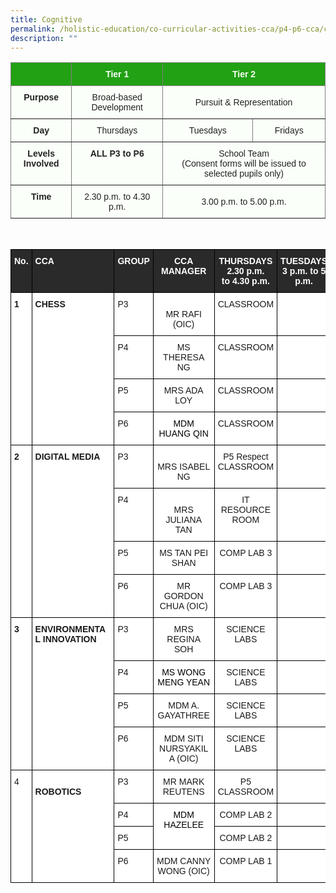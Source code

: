 ```yaml
---
title: Cognitive
permalink: /holistic-education/co-curricular-activities-cca/p4-p6-cca/cognitive
description: ""
---
```

<style type="text/css">
.tg  {border-collapse:collapse;border-spacing:0;}
.tg td{border-color:black;border-style:solid;border-width:1px;font-family:Arial, sans-serif;font-size:14px;
  overflow:hidden;padding:10px 5px;word-break:normal;}
.tg th{border-color:black;border-style:solid;border-width:1px;font-family:Arial, sans-serif;font-size:14px;
  font-weight:normal;overflow:hidden;padding:10px 5px;word-break:normal;}
.tg .tg-j83l{background-color:#FBFFFA;border-color:inherit;color:#222;font-weight:bold;text-align:center;vertical-align:top}
.tg .tg-ug26{background-color:#FBFFFA;border-color:inherit;color:#222;text-align:center;vertical-align:middle}
.tg .tg-5s66{background-color:#22A114;border-color:inherit;color:#FBFFFA;font-weight:bold;text-align:center;vertical-align:top}
</style>
<table class="tg">
<thead>
  <tr>
    <th class="tg-5s66"></th>
    <th class="tg-5s66"><span style="color:#FBFFFA;background-color:#22A114">Tier 1</span></th>
    <th class="tg-5s66" colspan="2"><span style="color:#FBFFFA;background-color:#22A114">Tier 2</span></th>
  </tr>
</thead>
<tbody>
  <tr>
    <td class="tg-j83l">Purpose</td>
    <td class="tg-ug26"><span style="color:#222;background-color:#FBFFFA">Broad-based Development</span></td>
    <td class="tg-ug26" colspan="2"><span style="color:#222;background-color:#FBFFFA">Pursuit &amp; Representation</span></td>
  </tr>
  <tr>
    <td class="tg-j83l">Day</td>
    <td class="tg-ug26"><span style="color:#222;background-color:#FBFFFA">Thursdays</span></td>
    <td class="tg-ug26"><span style="color:#222;background-color:#FBFFFA">Tuesdays</span></td>
    <td class="tg-ug26"><span style="color:#222;background-color:#FBFFFA">Fridays</span></td>
  </tr>
  <tr>
    <td class="tg-j83l">Levels Involved</td>
    <td class="tg-j83l">ALL <span style="color:#222;background-color:#FBFFFA">P3 to P6</span></td>
    <td class="tg-ug26" colspan="2"><span style="color:#222;background-color:#FBFFFA">School Team</span><br>(Consent forms will be issued to selected pupils only)</td>
  </tr>
  <tr>
    <td class="tg-j83l">Time</td>
    <td class="tg-ug26"><span style="color:#222;background-color:#FBFFFA">2.30 p.m. to 4.30 p.m.</span></td>
    <td class="tg-ug26" colspan="2"><span style="color:#222;background-color:#FBFFFA">3.00 p.m. to 5.00 p.m.</span></td>
  </tr>
</tbody>
</table>

<br>

<style type="text/css">
.tg  {border-collapse:collapse;border-spacing:0;}
.tg td{border-color:black;border-style:solid;border-width:1px;font-family:Arial, sans-serif;font-size:14px;
  overflow:hidden;padding:10px 5px;word-break:normal;}
.tg th{border-color:black;border-style:solid;border-width:1px;font-family:Arial, sans-serif;font-size:14px;
  font-weight:normal;overflow:hidden;padding:10px 5px;word-break:normal;}
.tg .tg-3i8o{background-color:#2A2A2A;color:#FFF;font-weight:bold;text-align:left;vertical-align:top}
.tg .tg-fzue{background-color:#2A2A2A;color:#FFF;font-weight:bold;text-align:center;vertical-align:top}
.tg .tg-dgl5{background-color:#FFF;font-weight:bold;text-align:left;vertical-align:top}
.tg .tg-ktyi{background-color:#FFF;text-align:left;vertical-align:top}
.tg .tg-7yig{background-color:#FFF;text-align:center;vertical-align:top}
.tg .tg-f4yw{background-color:#FFF;text-align:center;vertical-align:middle}
.tg .tg-9hzb{background-color:#FFF;font-weight:bold;text-align:center;vertical-align:top}
</style>
<table class="tg">
<thead>
  <tr>
    <th class="tg-fzue">No.</th>
    <th class="tg-3i8o">CCA</th>
    <th class="tg-fzue">GROUP</th>
    <th class="tg-fzue">CCA MANAGER</th>
    <th class="tg-fzue">THURSDAYS<br>2.30 p.m.<br>to 4.30 p.m.</th>
    <th class="tg-fzue">TUESDAYS<br>3 p.m. to 5 p.m.</th>
    <th class="tg-fzue"><span style="color:#FFF">FRIDAYS</span><br>3 p.m. to 5 p.m.</th>
  </tr>
</thead>
<tbody>
  <tr>
    <td class="tg-dgl5" rowspan="4">1</td>
    <td class="tg-dgl5" rowspan="4">CHESS</td>
    <td class="tg-ktyi">P3</td>
    <td class="tg-7yig"><br>MR RAFI (OIC)</td>
    <td class="tg-7yig">CLASSROOM</td>
    <td class="tg-dgl5"> </td>
    <td class="tg-dgl5"> </td>
  </tr>
  <tr>
    <td class="tg-ktyi">P4</td>
    <td class="tg-7yig">MS THERESA NG</td>
    <td class="tg-7yig">CLASSROOM</td>
    <td class="tg-dgl5"> </td>
    <td class="tg-dgl5"> </td>
  </tr>
  <tr>
    <td class="tg-ktyi">P5</td>
    <td class="tg-f4yw">MRS ADA LOY</td>
    <td class="tg-7yig">CLASSROOM</td>
    <td class="tg-dgl5"> </td>
    <td class="tg-dgl5"> </td>
  </tr>
  <tr>
    <td class="tg-ktyi">P6</td>
    <td class="tg-7yig"><span style="font-weight:normal;color:#000">MDM HUANG QIN</span><br></td>
    <td class="tg-7yig">CLASSROOM</td>
    <td class="tg-dgl5"> </td>
    <td class="tg-dgl5"> </td>
  </tr>
  <tr>
    <td class="tg-dgl5" rowspan="4">2</td>
    <td class="tg-dgl5" rowspan="4">DIGITAL MEDIA</td>
    <td class="tg-ktyi">P3</td>
    <td class="tg-7yig"><br>MRS ISABEL NG</td>
    <td class="tg-7yig">P5 Respect CLASSROOM</td>
    <td class="tg-dgl5"> </td>
    <td class="tg-dgl5"> </td>
  </tr>
  <tr>
    <td class="tg-ktyi">P4</td>
    <td class="tg-7yig"><br>MRS JULIANA TAN </td>
    <td class="tg-7yig">IT RESOURCE ROOM</td>
    <td class="tg-dgl5"> </td>
    <td class="tg-dgl5"> </td>
  </tr>
  <tr>
    <td class="tg-ktyi">P5</td>
    <td class="tg-7yig">MS TAN PEI SHAN</td>
    <td class="tg-7yig">COMP LAB 3</td>
    <td class="tg-dgl5"> </td>
    <td class="tg-dgl5"> </td>
  </tr>
  <tr>
    <td class="tg-ktyi">P6</td>
    <td class="tg-7yig">MR GORDON CHUA (OIC)</td>
    <td class="tg-7yig">COMP LAB 3</td>
    <td class="tg-dgl5"> </td>
    <td class="tg-dgl5"> </td>
  </tr>
  <tr>
    <td class="tg-dgl5" rowspan="4">3</td>
    <td class="tg-dgl5" rowspan="4">ENVIRONMENTAL INNOVATION</td>
    <td class="tg-ktyi">P3</td>
    <td class="tg-7yig">MRS REGINA SOH</td>
    <td class="tg-7yig">SCIENCE LABS</td>
    <td class="tg-9hzb"> </td>
    <td class="tg-9hzb"> </td>
  </tr>
  <tr>
    <td class="tg-ktyi">P4</td>
    <td class="tg-7yig"><span style="font-weight:normal;color:#000">MS WONG MENG YEAN</span><br></td>
    <td class="tg-7yig">SCIENCE LABS</td>
    <td class="tg-9hzb"> </td>
    <td class="tg-9hzb"> </td>
  </tr>
  <tr>
    <td class="tg-ktyi">P5</td>
    <td class="tg-7yig">MDM A. <span style="background-color:initial">GAYATHREE</span></td>
    <td class="tg-7yig">SCIENCE LABS </td>
    <td class="tg-9hzb"> </td>
    <td class="tg-9hzb"> </td>
  </tr>
  <tr>
    <td class="tg-ktyi">P6</td>
    <td class="tg-f4yw"> MDM SITI NURSYAKILA (OIC)</td>
    <td class="tg-7yig">SCIENCE LABS</td>
    <td class="tg-9hzb"> </td>
    <td class="tg-9hzb"> </td>
  </tr>
  <tr>
    <td class="tg-ktyi" rowspan="4">4</td>
    <td class="tg-dgl5" rowspan="4"> <br>ROBOTICS</td>
    <td class="tg-ktyi">P3</td>
    <td class="tg-7yig">MR MARK REUTENS</td>
    <td class="tg-7yig">P5 CLASSROOM</td>
    <td class="tg-dgl5"> </td>
    <td class="tg-dgl5"> </td>
  </tr>
  <tr>
    <td class="tg-ktyi">P4</td>
    <td class="tg-7yig" rowspan="2"><span style="font-weight:normal;color:#000">MDM HAZELEE </span><br></td>
    <td class="tg-7yig">COMP LAB 2</td>
    <td class="tg-dgl5"> </td>
    <td class="tg-dgl5"> </td>
  </tr>
  <tr>
    <td class="tg-ktyi">P5</td>
    <td class="tg-7yig">COMP LAB 2</td>
    <td class="tg-dgl5"> </td>
    <td class="tg-dgl5"> </td>
  </tr>
  <tr>
    <td class="tg-ktyi">P6</td>
    <td class="tg-7yig">MDM CANNY WONG (OIC)</td>
    <td class="tg-7yig">COMP LAB 1</td>
    <td class="tg-dgl5"> </td>
    <td class="tg-dgl5"> </td>
  </tr>
</tbody>
</table>